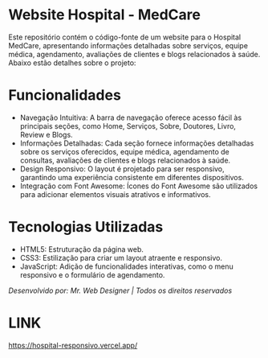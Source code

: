 # Website Hospital - MedCare

Este repositório contém o código-fonte de um website para o Hospital MedCare, apresentando informações detalhadas sobre serviços, equipe médica, agendamento, avaliações de clientes e blogs relacionados à saúde. Abaixo estão detalhes sobre o projeto:

# Funcionalidades

- Navegação Intuitiva: A barra de navegação oferece acesso fácil às principais seções, como Home, Serviços, Sobre, Doutores, Livro, Review e Blogs.
- Informações Detalhadas: Cada seção fornece informações detalhadas sobre os serviços oferecidos, equipe médica, agendamento de consultas, avaliações de clientes e blogs relacionados à saúde.
- Design Responsivo: O layout é projetado para ser responsivo, garantindo uma experiência consistente em diferentes dispositivos.
- Integração com Font Awesome: Ícones do Font Awesome são utilizados para adicionar elementos visuais atrativos e informativos.

# Tecnologias Utilizadas

- HTML5: Estruturação da página web.
- CSS3: Estilização para criar um layout atraente e responsivo.
- JavaScript: Adição de funcionalidades interativas, como o menu responsivo e o formulário de agendamento.

*Desenvolvido por: Mr. Web Designer | Todos os direitos reservados*

# LINK
https://hospital-responsivo.vercel.app/
